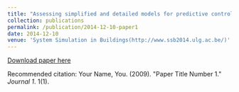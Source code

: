 ```yaml
---
title: "Assessing simplified and detailed models for predictive control of space heating in homes"
collection: publications
permalink: /publication/2014-12-10-paper1
date: 2014-12-10
venue: 'System Simulation in Buildings(http://www.ssb2014.ulg.ac.be/)'
---
```


[Download paper here](http://kuzha.github.io/files/kunzhang-p2014.pdf)

Recommended citation: Your Name, You. (2009). "Paper Title Number 1." <i>Journal 1</i>. 1(1).
